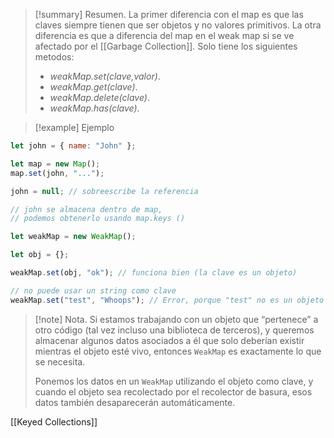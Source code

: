 >[!summary] Resumen.
>La primer diferencia con el map es que las claves siempre tienen que ser objetos y no valores primitivos. La otra diferencia es que a diferencia del map en el weak map si se ve afectado por el [[Garbage Collection]].
>Solo tiene los siguientes metodos:
>- _weakMap.set(clave,valor)_.
>- _weakMap.get(clave)_.
>- _weakMap.delete(clave)_.
>- _weakMap.has(clave)_.

>[!example] Ejemplo
```javascript
let john = { name: "John" };

let map = new Map();
map.set(john, "...");

john = null; // sobreescribe la referencia

// john se almacena dentro de map,
// podemos obtenerlo usando map.keys ()

let weakMap = new WeakMap();

let obj = {};

weakMap.set(obj, "ok"); // funciona bien (la clave es un objeto)

// no puede usar un string como clave
weakMap.set("test", "Whoops"); // Error, porque "test" no es un objeto
```

>[!note] Nota.
>Si estamos trabajando con un objeto que “pertenece” a otro código (tal vez incluso una biblioteca de terceros), y queremos almacenar algunos datos asociados a él que solo deberían existir mientras el objeto esté vivo, entonces `WeakMap` es exactamente lo que se necesita.
>
>Ponemos los datos en un `WeakMap` utilizando el objeto como clave, y cuando el objeto sea recolectado por el recolector de basura, esos datos también desaparecerán automáticamente.

[[Keyed Collections]]